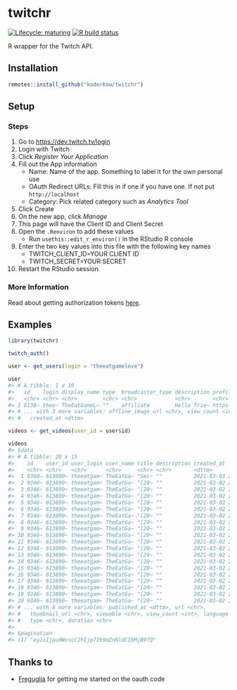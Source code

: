
<!-- README.md is generated from README.Rmd. Please edit that file -->

# twitchr

<!-- badges: start -->

[![Lifecycle:
maturing](https://img.shields.io/badge/lifecycle-maturing-blue.svg)](https://www.tidyverse.org/lifecycle/#maturing)
[![R build
status](https://github.com/KoderKow/twitchr/workflows/R-CMD-check/badge.svg)](https://github.com/KoderKow/twitchr/actions)
<!-- badges: end -->

R wrapper for the Twitch API.

## Installation

``` r
remotes::install_github("koderkow/twitchr")
```

## Setup

### Steps

1.  Go to <https://dev.twitch.tv/login>
2.  Login with Twitch
3.  Click *Register Your Application*
4.  Fill out the App information
    -   Name: Name of the app. Something to label it for the own
        personal use
    -   OAuth Redirect URLs: Fill this in if one if you have one. If not
        put `http://localhost`
    -   Category: Pick related category such as *Analytics Tool*
5.  Click Create
6.  On the new app, click *Manage*
7.  This page will have the Client ID and Client Secret
8.  Open the `.Renviron` to add these values
    -   Run `usethis::edit_r_environ()` in the RStudio R console
9.  Enter the two key values into this file with the following key names
    -   TWITCH\_CLIENT\_ID=YOUR CLIENT ID
    -   TWITCH\_SECRET=YOUR SECRET
10. Restart the RStudio session

### More Information

Read about getting authorization tokens
[here](https://dev.twitch.tv/docs/authentication).

## Examples

``` r
library(twitchr)
```

``` r
twitch_auth()
```

``` r
user <- get_users(login = "theeatgamelove")

user
#> # A tibble: 1 x 10
#>   id    login display_name type  broadcaster_type description profile_image_u~
#>   <chr> <chr> <chr>        <chr> <chr>            <chr>       <chr>           
#> 1 6138~ thee~ TheEatGameL~ ""    affiliate        Hello frie~ https://static-~
#> # ... with 3 more variables: offline_image_url <chr>, view_count <int>,
#> #   created_at <dttm>
```

``` r
videos <- get_videos(user_id = user$id)

videos
#> $data
#> # A tibble: 20 x 15
#>    id    user_id user_login user_name title description created_at         
#>    <chr> <chr>   <chr>      <chr>     <chr> <chr>       <dttm>             
#>  1 9360~ 613890~ theeatgam~ TheEatGa~ "Sec~ ""          2021-03-03 23:57:37
#>  2 9346~ 613890~ theeatgam~ TheEatGa~ "[20~ ""          2021-03-02 21:56:22
#>  3 9346~ 613890~ theeatgam~ TheEatGa~ "[20~ ""          2021-03-02 21:56:22
#>  4 9346~ 613890~ theeatgam~ TheEatGa~ "[20~ ""          2021-03-02 21:56:22
#>  5 9346~ 613890~ theeatgam~ TheEatGa~ "[20~ ""          2021-03-02 21:56:22
#>  6 9346~ 613890~ theeatgam~ TheEatGa~ "[20~ ""          2021-03-02 21:56:22
#>  7 9346~ 613890~ theeatgam~ TheEatGa~ "[20~ ""          2021-03-02 21:56:22
#>  8 9346~ 613890~ theeatgam~ TheEatGa~ "[20~ ""          2021-03-02 21:56:22
#>  9 9346~ 613890~ theeatgam~ TheEatGa~ "[20~ ""          2021-03-02 21:56:22
#> 10 9346~ 613890~ theeatgam~ TheEatGa~ "[20~ ""          2021-03-02 21:56:22
#> 11 9346~ 613890~ theeatgam~ TheEatGa~ "[20~ ""          2021-03-02 21:56:22
#> 12 9346~ 613890~ theeatgam~ TheEatGa~ "[20~ ""          2021-03-02 21:56:22
#> 13 9346~ 613890~ theeatgam~ TheEatGa~ "[20~ ""          2021-03-02 21:56:22
#> 14 9346~ 613890~ theeatgam~ TheEatGa~ "[20~ ""          2021-03-02 21:56:22
#> 15 9346~ 613890~ theeatgam~ TheEatGa~ "[20~ ""          2021-03-02 21:56:22
#> 16 9346~ 613890~ theeatgam~ TheEatGa~ "[20~ ""          2021-03-02 21:56:22
#> 17 9346~ 613890~ theeatgam~ TheEatGa~ "[20~ ""          2021-03-02 21:56:22
#> 18 9346~ 613890~ theeatgam~ TheEatGa~ "[20~ ""          2021-03-02 21:56:22
#> 19 9346~ 613890~ theeatgam~ TheEatGa~ "[20~ ""          2021-03-02 21:56:22
#> 20 9346~ 613890~ theeatgam~ TheEatGa~ "[20~ ""          2021-03-02 21:56:22
#> # ... with 8 more variables: published_at <dttm>, url <chr>,
#> #   thumbnail_url <chr>, viewable <chr>, view_count <int>, language <chr>,
#> #   type <chr>, duration <chr>
#> 
#> $pagination
#> [1] "eyJiIjpudWxsLCJhIjp7Ik9mZnNldCI6MjB9fQ"
```

## Thanks to

-   [Freguglia](https://github.com/Freguglia/rTwitchAPI) for getting me
    started on the oauth code
